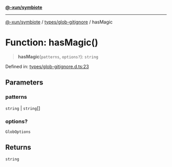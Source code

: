 [**@-xun/symbiote**](../../../README.md)

***

[@-xun/symbiote](../../../README.md) / [types/glob-gitignore](../README.md) / hasMagic

# Function: hasMagic()

> **hasMagic**(`patterns`, `options?`): `string`

Defined in: [types/glob-gitignore.d.ts:23](https://github.com/Xunnamius/symbiote/blob/49b68300bfb7b09f7c437e515711c99015f99f81/types/glob-gitignore.d.ts#L23)

## Parameters

### patterns

`string` | `string`[]

### options?

`GlobOptions`

## Returns

`string`
